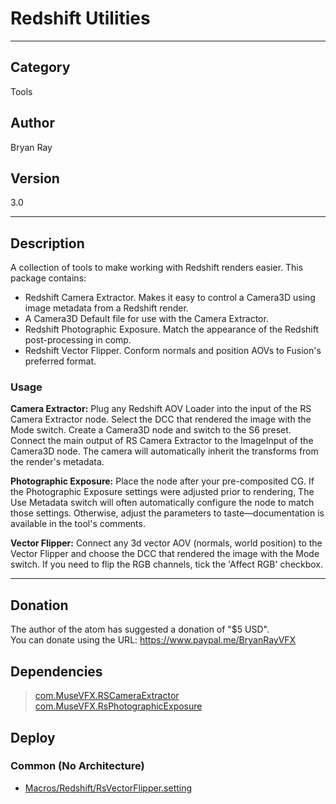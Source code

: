 # Redshift Utilities
___

## Category
Tools

## Author
Bryan Ray

## Version
3.0

___

## Description
<p>A collection of tools to make working with Redshift renders easier. This package contains:</p>


<ul>
	<li>Redshift Camera Extractor. Makes it easy to control a Camera3D using image metadata from a Redshift render.</li>
	<li>A Camera3D Default file for use with the Camera Extractor. </li>
	<li>Redshift Photographic Exposure. Match the appearance of the Redshift post-processing in comp.</li>
	<li>Redshift Vector Flipper. Conform normals and position AOVs to Fusion's preferred format.</li>
</ul>

<h3>Usage</h3>
<p><strong>Camera Extractor:</strong> Plug any Redshift AOV Loader into the input of the RS Camera Extractor node. Select the DCC that rendered the image with the Mode switch. Create a Camera3D node and switch to the S6 preset. Connect the main output of RS Camera Extractor to the ImageInput of the Camera3D node. The camera will automatically inherit the transforms from the render's metadata.</p>
<p><strong>Photographic Exposure:</strong> Place the node after your pre-composited CG. If the Photographic Exposure settings were adjusted prior to rendering, The Use Metadata switch will often automatically configure the node to match those settings. Otherwise, adjust the parameters to taste—documentation is available in the tool's comments.</p>
<p><strong>Vector Flipper:</strong> Connect any 3d vector AOV (normals, world position) to the Vector Flipper and choose the DCC that rendered the image with the Mode switch. If you need to flip the RGB channels, tick the 'Affect RGB' checkbox.

___

## Donation
The author of the atom has suggested a donation of "$5 USD".  
You can donate using the URL: <a href="https://www.paypal.me/BryanRayVFX">https://www.paypal.me/BryanRayVFX</a>
## Dependencies

> [com.MuseVFX.RSCameraExtractor](com.MuseVFX.RSCameraExtractor.md)  
> [com.MuseVFX.RsPhotographicExposure](com.MuseVFX.RsPhotographicExposure.md)  
## Deploy

### Common (No Architecture)

<ul>
<li><a href="https://gitlab.com/WeSuckLess/Reactor/-/blob/master/Atoms/com.MuseVFX.RedshiftUtilities/Macros/Redshift/RsVectorFlipper.setting?ref_type=heads">Macros/Redshift/RsVectorFlipper.setting</a></li>
</ul>
